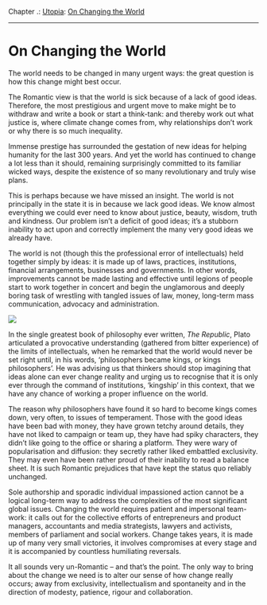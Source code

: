 Chapter .: [Utopia](https://www.theschooloflife.com/thebookoflife/category/work/utopia/): [On Changing the World](https://www.theschooloflife.com/thebookoflife/on-changing-the-world/)

* * *

# On Changing the World

The world needs to be changed in many urgent ways: the great question is how this change might best occur.

The Romantic view is that the world is sick because of a lack of good ideas. Therefore, the most prestigious and urgent move to make might be to withdraw and write a book or start a think-tank: and thereby work out what justice is, where climate change comes from, why relationships don’t work or why there is so much inequality.

Immense prestige has surrounded the gestation of new ideas for helping humanity for the last 300 years. And yet the world has continued to change a lot less than it should, remaining surprisingly committed to its familiar wicked ways, despite the existence of so many revolutionary and truly wise plans.

This is perhaps because we have missed an insight. The world is not principally in the state it is in because we lack good ideas. We know almost everything we could ever need to know about justice, beauty, wisdom, truth and kindness. Our problem isn’t a deficit of good ideas; it’s a stubborn inability to act upon and correctly implement the many very good ideas we already have.

The world is not (though this the professional error of intellectuals) held together simply by ideas: it is made up of laws, practices, institutions, financial arrangements, businesses and governments. In other words, improvements cannot be made lasting and effective until legions of people start to work together in concert and begin the unglamorous and deeply boring task of wrestling with tangled issues of law, money, long-term mass communication, advocacy and administration.

![](https://s-media-cache-ak0.pinimg.com/originals/5a/b1/c4/5ab1c4b156ea5523974e5a1f9e59ac48.jpg)

In the single greatest book of philosophy ever written, _The Republic_, Plato articulated a provocative understanding (gathered from bitter experience) of the limits of intellectuals, when he remarked that the world would never be set right until, in his words, ‘philosophers became kings, or kings philosophers’. He was advising us that thinkers should stop imagining that ideas alone can ever change reality and urging us to recognise that it is only ever through the command of institutions, ‘kingship’ in this context, that we have any chance of working a proper influence on the world.

The reason why philosophers have found it so hard to become kings comes down, very often, to issues of temperament. Those with the good ideas have been bad with money, they have grown tetchy around details, they have not liked to campaign or team up, they have had spiky characters, they didn’t like going to the office or sharing a platform. They were wary of popularisation and diffusion: they secretly rather liked embattled exclusivity. They may even have been rather proud of their inability to read a balance sheet. It is such Romantic prejudices that have kept the status quo reliably unchanged.

Sole authorship and sporadic individual impassioned action cannot be a logical long-term way to address the complexities of the most significant global issues. Changing the world requires patient and impersonal team-work: it calls out for the collective efforts of entrepreneurs and product managers, accountants and media strategists, lawyers and activists, members of parliament and social workers. Change takes years, it is made up of many very small victories, it involves compromises at every stage and it is accompanied by countless humiliating reversals.

It all sounds very un-Romantic – and that’s the point. The only way to bring about the change we need is to alter our sense of how change really occurs; away from exclusivity, intellectualism and spontaneity and in the direction of modesty, patience, rigour and collaboration.
